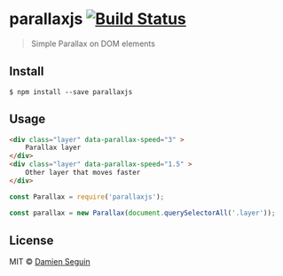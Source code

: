 # parallaxjs [![Build Status](https://travis-ci.org/dmnsgn/parallaxjs.svg?branch=master)](https://travis-ci.org/dmnsgn/parallaxjs)

> Simple Parallax on DOM elements

## Install

```
$ npm install --save parallaxjs
```


## Usage

```html
<div class="layer" data-parallax-speed="3" >
	Parallax layer
</div>
<div class="layer" data-parallax-speed="1.5" >
	Other layer that moves faster
</div>
```

```js
const Parallax = require('parallaxjs');

const parallax = new Parallax(document.querySelectorAll('.layer'));
```


## License

MIT © [Damien Seguin](https://github.com/dmnsgn)
